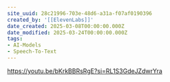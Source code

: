 ```yaml
---
site_uuid: 28c21996-703e-48d6-a31a-f07af0190396
created_by: '[[ElevenLabs]]'
date_created: 2025-03-08T00:00:00.000Z
date_modified: 2025-03-24T00:00:00.000Z
tags:
- AI-Models
- Speech-To-Text
---
```








https://youtu.be/bKrkBBRsRgE?si=RL1S3GdeJZdwrYra